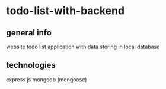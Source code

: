 # todo-list-with-backend
## general info
website todo list application with data storing in local database
## technologies
express js
mongodb (mongoose)
